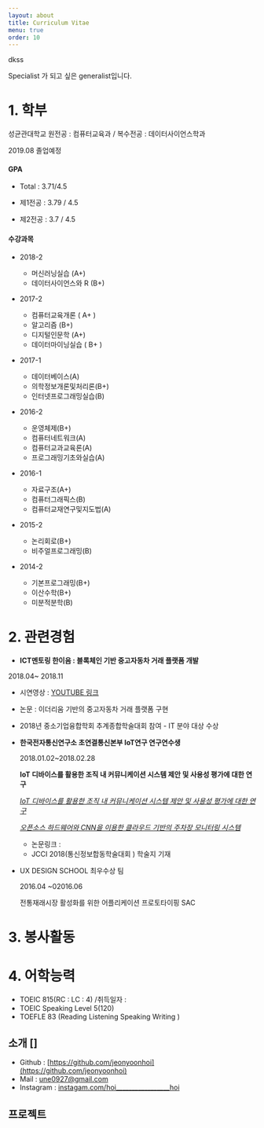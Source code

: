 ```yaml
---
layout: about
title: Curriculum Vitae
menu: true
order: 10 
---
```




dkss

Specialist 가 되고 싶은 generalist입니다. 



# 1. 학부



성균관대학교 원전공 :  컴퓨터교육과 / 복수전공 : 데이터사이언스학과

2019.08 졸업예정



#### GPA

- Total : 3.71/4.5

- 제1전공 : 3.79 / 4.5

- 제2전공 : 3.7 / 4.5



#### 수강과목

* 2018-2

  * 머신러닝실습 (A+)
  * 데이터사이언스와 R (B+)

* 2017-2

  * 컴퓨터교육개론 ( A+ )
  * 알고리즘 (B+)
  * 디지털인문학 (A+)
  * 데이터마이닝실습 ( B+ )

* 2017-1

  * 데이터베이스(A)
  * 의학정보개론및처리론(B+)
  * 인터넷프로그래밍실습(B)

* 2016-2

  * 운영체제(B+)
  * 컴퓨터네트워크(A)
  * 컴퓨터교과교육론(A)
  * 프로그래밍기초와실습(A)

* 2016-1

  * 자료구조(A+)
  * 컴퓨터그래픽스(B)
  * 컴퓨터교재연구및지도법(A)

* 2015-2

  * 논리회로(B+)
  * 비주얼프로그래밍(B)

* 2014-2

  * 기본프로그래밍(B+)
  * 이산수학(B+)
  * 미분적분학(B)


# 2. 관련경험

*  **ICT멘토링 한이음 : 블록체인 기반 중고자동차 거래 플랫폼 개발**

  2018.04~ 2018.11

  * 시연영상 : [YOUTUBE 링크](https://youtu.be/1nhJT7w0Ktg)
  * 논문 : 이더리움 기반의 중고자동차 거래 플랫폼 구현
  * 2018년 중소기업융합학회 추계종합학술대회 참여 - IT 분야 대상 수상 





 

* **한국전자통신연구소 초연결통신본부 IoT연구 연구연수생**

  2018.01.02~2018.02.28

  **IoT 디바이스를 활용한 조직 내 커뮤니케이션 시스템 제안 및 사용성 평가에 대한 연구**

  [*IoT 디바이스를 활용한 조직 내 커뮤니케이션 시스템 제안 및 사용성 평가에 대한 연구*](https://edas.info/showPaper.php?m=1570441236)

  [*오픈소스 하드웨어와 CNN을 이용한 클라우드 기반의 주차장 모니터링 시스템*](https://edas.info/showPaper.php?m=1570441970)

  * 논문링크 : 
  * JCCI 2018(통신정보합동학술대회 ) 학술지 기재



* UX DESIGN SCHOOL 최우수상 팀

  2016.04 ~02016.06

  전통재래시장 활성화를 위한 어플리케이션 프로토타이핑 SAC



# 3. 봉사활동





# 4. 어학능력

* TOEIC 815(RC : LC : 4) /취득일자 : 
* TOEIC Speaking Level 5(120)
* TOEFLE 83 (Reading Listening Speaking Writing )





## 소개 []

- Github : [https://github.com/jeonyoonhoi](https://github.com/jeonyoonhoi)
- Mail : une0927@gmail.com
- Instagram : [instagam.com/hoi_________________hoi](https://instagram.com/hoi_________________hoi)



## 프로젝트

